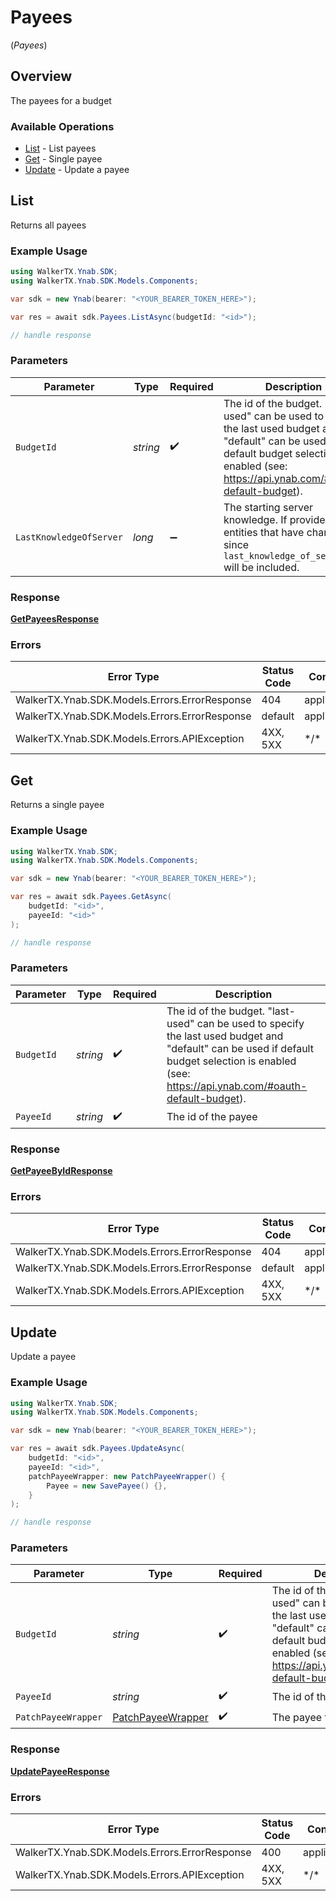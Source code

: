 # Payees
(*Payees*)

## Overview

The payees for a budget

### Available Operations

* [List](#list) - List payees
* [Get](#get) - Single payee
* [Update](#update) - Update a payee

## List

Returns all payees

### Example Usage

<!-- UsageSnippet language="csharp" operationID="getPayees" method="get" path="/budgets/{budget_id}/payees" -->
```csharp
using WalkerTX.Ynab.SDK;
using WalkerTX.Ynab.SDK.Models.Components;

var sdk = new Ynab(bearer: "<YOUR_BEARER_TOKEN_HERE>");

var res = await sdk.Payees.ListAsync(budgetId: "<id>");

// handle response
```

### Parameters

| Parameter                                                                                                                                                                                         | Type                                                                                                                                                                                              | Required                                                                                                                                                                                          | Description                                                                                                                                                                                       |
| ------------------------------------------------------------------------------------------------------------------------------------------------------------------------------------------------- | ------------------------------------------------------------------------------------------------------------------------------------------------------------------------------------------------- | ------------------------------------------------------------------------------------------------------------------------------------------------------------------------------------------------- | ------------------------------------------------------------------------------------------------------------------------------------------------------------------------------------------------- |
| `BudgetId`                                                                                                                                                                                        | *string*                                                                                                                                                                                          | :heavy_check_mark:                                                                                                                                                                                | The id of the budget. "last-used" can be used to specify the last used budget and "default" can be used if default budget selection is enabled (see: https://api.ynab.com/#oauth-default-budget). |
| `LastKnowledgeOfServer`                                                                                                                                                                           | *long*                                                                                                                                                                                            | :heavy_minus_sign:                                                                                                                                                                                | The starting server knowledge.  If provided, only entities that have changed since `last_knowledge_of_server` will be included.                                                                   |

### Response

**[GetPayeesResponse](../../Models/Requests/GetPayeesResponse.md)**

### Errors

| Error Type                                    | Status Code                                   | Content Type                                  |
| --------------------------------------------- | --------------------------------------------- | --------------------------------------------- |
| WalkerTX.Ynab.SDK.Models.Errors.ErrorResponse | 404                                           | application/json                              |
| WalkerTX.Ynab.SDK.Models.Errors.ErrorResponse | default                                       | application/json                              |
| WalkerTX.Ynab.SDK.Models.Errors.APIException  | 4XX, 5XX                                      | \*/\*                                         |

## Get

Returns a single payee

### Example Usage

<!-- UsageSnippet language="csharp" operationID="getPayeeById" method="get" path="/budgets/{budget_id}/payees/{payee_id}" -->
```csharp
using WalkerTX.Ynab.SDK;
using WalkerTX.Ynab.SDK.Models.Components;

var sdk = new Ynab(bearer: "<YOUR_BEARER_TOKEN_HERE>");

var res = await sdk.Payees.GetAsync(
    budgetId: "<id>",
    payeeId: "<id>"
);

// handle response
```

### Parameters

| Parameter                                                                                                                                                                                         | Type                                                                                                                                                                                              | Required                                                                                                                                                                                          | Description                                                                                                                                                                                       |
| ------------------------------------------------------------------------------------------------------------------------------------------------------------------------------------------------- | ------------------------------------------------------------------------------------------------------------------------------------------------------------------------------------------------- | ------------------------------------------------------------------------------------------------------------------------------------------------------------------------------------------------- | ------------------------------------------------------------------------------------------------------------------------------------------------------------------------------------------------- |
| `BudgetId`                                                                                                                                                                                        | *string*                                                                                                                                                                                          | :heavy_check_mark:                                                                                                                                                                                | The id of the budget. "last-used" can be used to specify the last used budget and "default" can be used if default budget selection is enabled (see: https://api.ynab.com/#oauth-default-budget). |
| `PayeeId`                                                                                                                                                                                         | *string*                                                                                                                                                                                          | :heavy_check_mark:                                                                                                                                                                                | The id of the payee                                                                                                                                                                               |

### Response

**[GetPayeeByIdResponse](../../Models/Requests/GetPayeeByIdResponse.md)**

### Errors

| Error Type                                    | Status Code                                   | Content Type                                  |
| --------------------------------------------- | --------------------------------------------- | --------------------------------------------- |
| WalkerTX.Ynab.SDK.Models.Errors.ErrorResponse | 404                                           | application/json                              |
| WalkerTX.Ynab.SDK.Models.Errors.ErrorResponse | default                                       | application/json                              |
| WalkerTX.Ynab.SDK.Models.Errors.APIException  | 4XX, 5XX                                      | \*/\*                                         |

## Update

Update a payee

### Example Usage

<!-- UsageSnippet language="csharp" operationID="updatePayee" method="patch" path="/budgets/{budget_id}/payees/{payee_id}" -->
```csharp
using WalkerTX.Ynab.SDK;
using WalkerTX.Ynab.SDK.Models.Components;

var sdk = new Ynab(bearer: "<YOUR_BEARER_TOKEN_HERE>");

var res = await sdk.Payees.UpdateAsync(
    budgetId: "<id>",
    payeeId: "<id>",
    patchPayeeWrapper: new PatchPayeeWrapper() {
        Payee = new SavePayee() {},
    }
);

// handle response
```

### Parameters

| Parameter                                                                                                                                                                                         | Type                                                                                                                                                                                              | Required                                                                                                                                                                                          | Description                                                                                                                                                                                       |
| ------------------------------------------------------------------------------------------------------------------------------------------------------------------------------------------------- | ------------------------------------------------------------------------------------------------------------------------------------------------------------------------------------------------- | ------------------------------------------------------------------------------------------------------------------------------------------------------------------------------------------------- | ------------------------------------------------------------------------------------------------------------------------------------------------------------------------------------------------- |
| `BudgetId`                                                                                                                                                                                        | *string*                                                                                                                                                                                          | :heavy_check_mark:                                                                                                                                                                                | The id of the budget. "last-used" can be used to specify the last used budget and "default" can be used if default budget selection is enabled (see: https://api.ynab.com/#oauth-default-budget). |
| `PayeeId`                                                                                                                                                                                         | *string*                                                                                                                                                                                          | :heavy_check_mark:                                                                                                                                                                                | The id of the payee                                                                                                                                                                               |
| `PatchPayeeWrapper`                                                                                                                                                                               | [PatchPayeeWrapper](../../Models/Components/PatchPayeeWrapper.md)                                                                                                                                 | :heavy_check_mark:                                                                                                                                                                                | The payee to update                                                                                                                                                                               |

### Response

**[UpdatePayeeResponse](../../Models/Requests/UpdatePayeeResponse.md)**

### Errors

| Error Type                                    | Status Code                                   | Content Type                                  |
| --------------------------------------------- | --------------------------------------------- | --------------------------------------------- |
| WalkerTX.Ynab.SDK.Models.Errors.ErrorResponse | 400                                           | application/json                              |
| WalkerTX.Ynab.SDK.Models.Errors.APIException  | 4XX, 5XX                                      | \*/\*                                         |